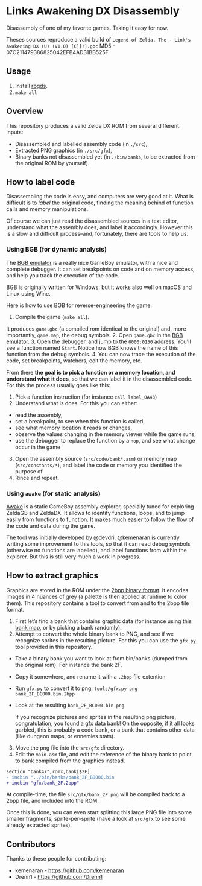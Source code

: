 # Links Awakening DX Disassembly

Disassembly of one of my favorite games. Taking it easy for now.

Theses sources reproduce a valid build of `Legend of Zelda, The - Link's Awakening DX (U) (V1.0) [C][!].gbc`
MD5 - 07C211479386825042EFB4AD31BB525F

## Usage

1. Install [rbgds](https://github.com/rednex/rgbds#1-installing-rgbds).
2. `make all`

## Overview

This repository produces a valid Zelda DX ROM from several different inputs:

- Disassembled and labelled assembly code (in `./src`),
- Extracted PNG graphics (in `./src/gfx`),
- Binary banks not disassembled yet (in `./bin/banks`, to be extracted from the original ROM by yourself).

## How to label code

Disassembling the code is easy, and computers are very good at it. What is difficult is to _label_ the original code, finding the meaning behind of function calls and memory manipulations.

Of course we can just read the disassembled sources in a text editor, understand what the assembly does, and label it accordingly. However this is a slow and difficult process–and, fortunately, there are tools to help us.

### Using BGB (for dynamic analysis)

The [BGB emulator](http://bgb.bircd.org/) is a really nice GameBoy emulator, with a nice and complete debugger. It can set breakpoints on code and on memory access, and help you track the execution of the code.

BGB is originally written for Windows, but it works also well on macOS and Linux using Wine.

Here is how to use BGB for reverse-engineering the game:

1. Compile the game (`make all`).

  It produces `game.gbc` (a compiled rom identical to the original) and, more importantly, `game.map`, the debug symbols.
2. Open `game.gbc` in the [BGB emulator](http://bgb.bircd.org/).
3. Open the debugger, and jump to the `0000:0150` address. You'll see a function named `Start`. Notice how BGB knows the name of this function from the debug symbols.
4. You can now trace the execution of the code, set breakpoints, watchers, edit the memory, etc.

From there **the goal is to pick a function or a memory location, and understand what it does**, so that we can label it in the disassembled code. For this the process usually goes like this:

1. Pick a function instruction (for instance `call label_0A43`)
2. Understand what is does. For this you can either:
  - read the assembly,
  - set a breakpoint, to see when this function is called,
  - see what memory location it reads or changes,
  - observe the values changing in the memory viewer while the game runs,
  - use the debugger to replace the function by a `nop`, and see what change occur in the game
3. Open the assembly source (`src/code/bank*.asm`) or memory map (`src/constants/*`), and label the code or memory you identified the purpose of.
4. Rince and repeat.

### Using `awake` (for static analysis)

[Awake](https://github.com/kemenaran/awake) is a static GameBoy assembly explorer, specially tuned for exploring ZeldaGB and ZeldaDX. It allows to identify functions, loops, and to jump easily from functions to function. It makes much easier to follow the flow of the code and data during the game.

The tool was initially developed by @devdri. @kemenaran is currently writing some improvement to this tools, so that it can read debug symbols (otherwise no functions are labelled), and label functions from within the explorer. But this is still very much a work in progress.

## How to extract graphics

Graphics are stored in the ROM under the [2bpp binary format](http://www.huderlem.com/demos/gameboy2bpp.html). It encodes images in 4 nuances of grey (a palette is then applied at runtime to color them). This repository contains a tool to convert from and to the 2bpp file format.

1. First let’s find a bank that contains graphic data (for instance using this [bank map](https://github.com/kemenaran/awake/blob/master/note.txt#L223-L255), or by picking a bank randomly).
2. Attempt to convert the whole binary bank to PNG, and see if we recognize sprites in the resulting picture. For this you can use the `gfx.py` tool provided in this repository.

  - Take a binary bank you want to look at from bin/banks (dumped from the original rom). For instance the bank 2F.
  - Copy it somewhere, and rename it with a `.2bpp` file extention
  - Run `gfx.py` to convert it to png: `tools/gfx.py png bank_2F_BC000.bin.2bpp`
  - Look at the resulting `bank_2F_BC000.bin.png`.

    If you recognize pictures and sprites in the resulting png picture, congratulation, you found a gfx data bank! On the opposite, if it all looks garbled, this is probably a code bank, or a bank that contains other data (like dungeon maps, or ennemies stats).

3. Move the png file into the `src/gfx` directory.
4. Edit the `main.asm` file, and edit the reference of the binary bank to point to bank compiled from the graphics instead.

  ```diff
  section "bank47",romx,bank[$2F]
  - incbin "../bin/banks/bank_2F_B8000.bin
  + incbin "gfx/bank_2F.2bpp"
  ```

  At compile-time, the file `src/gfx/bank_2F.png` will be compiled back to a 2bpp file, and included into the ROM.

Once this is done, you can even start splitting this large PNG file into some smaller fragments, sprite-per-sprite (have a look at `src/gfx` to see some already extracted sprites).

## Contributors

Thanks to these people for contributing:

* kemenaran - https://github.com/kemenaran
* Drenn1 - https://github.com/Drenn1
